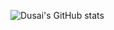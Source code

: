 ![Dusai's GitHub stats](https://github-readme-stats.vercel.app/api?username=Bugbyebyebye&show_icons=true&theme=radical)

